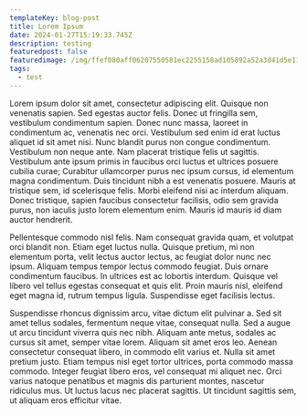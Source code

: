 ```yaml
---
templateKey: blog-post
title: Lorem Ipsum
date: 2024-01-27T15:19:33.745Z
description: testing
featuredpost: false
featuredimage: /img/ffef080aff06207550581ec2255158ad105892a52a3d41d5e1102c46d7a0b1f7-rimg-w960-h584-gmir.webp
tags:
  - test
---
```

Lorem ipsum dolor sit amet, consectetur adipiscing elit. Quisque non venenatis sapien. Sed egestas auctor felis. Donec ut fringilla sem, vestibulum condimentum sapien. Donec nunc massa, laoreet in condimentum ac, venenatis nec orci. Vestibulum sed enim id erat luctus aliquet id sit amet nisi. Nunc blandit purus non congue condimentum. Vestibulum non neque ante. Nam placerat tristique felis ut sagittis. Vestibulum ante ipsum primis in faucibus orci luctus et ultrices posuere cubilia curae; Curabitur ullamcorper purus nec ipsum cursus, id elementum magna condimentum. Duis tincidunt nibh a est venenatis posuere. Mauris at tristique sem, id scelerisque felis. Morbi eleifend nisi ac interdum aliquam. Donec tristique, sapien faucibus consectetur facilisis, odio sem gravida purus, non iaculis justo lorem elementum enim. Mauris id mauris id diam auctor hendrerit.

Pellentesque commodo nisl felis. Nam consequat gravida quam, et volutpat orci blandit non. Etiam eget luctus nulla. Quisque pretium, mi non elementum porta, velit lectus auctor lectus, ac feugiat dolor nunc nec ipsum. Aliquam tempus tempor lectus commodo feugiat. Duis ornare condimentum faucibus. In ultrices est ac lobortis interdum. Quisque vel libero vel tellus egestas consequat et quis elit. Proin mauris nisl, eleifend eget magna id, rutrum tempus ligula. Suspendisse eget facilisis lectus.

Suspendisse rhoncus dignissim arcu, vitae dictum elit pulvinar a. Sed sit amet tellus sodales, fermentum neque vitae, consequat nulla. Sed a augue ut arcu tincidunt viverra quis nec nibh. Aliquam ante metus, sodales ac cursus sit amet, semper vitae lorem. Aliquam sit amet eros leo. Aenean consectetur consequat libero, in commodo elit varius et. Nulla sit amet pretium justo. Etiam tempus nisl eget tortor ultrices, porta commodo massa commodo. Integer feugiat libero eros, vel consequat mi aliquet nec. Orci varius natoque penatibus et magnis dis parturient montes, nascetur ridiculus mus. Ut luctus lacus nec placerat sagittis. Ut tincidunt sagittis sem, ut aliquam eros efficitur vitae.